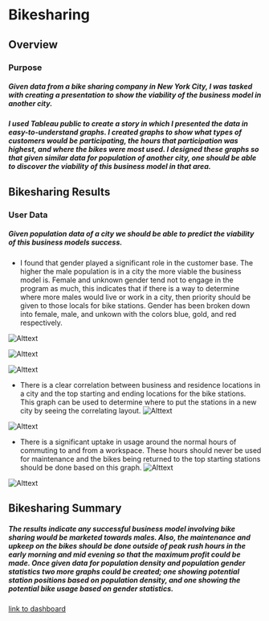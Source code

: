 # Bikesharing

## Overview
### Purpose
##### Given data from a bike sharing company in New York City, I was tasked with creating a presentation to show the viability of the business model in another city.
##### I used Tableau public to create a story in which I presented the data in easy-to-understand graphs. I created graphs to show what types of customers would be participating, the hours that participation was highest, and where the bikes were most used. I designed these graphs so that given similar data for population of another city, one should be able to discover the viability of this business model in that area. 



## Bikesharing Results
### User Data

##### Given population data of a city we should be able to predict the viability of this business models success. 
* I found that gender played a significant role in the customer base. The higher the male population is in a city the more viable the business model is. Female and unknown gender tend not to engage in the program as much, this indicates that if there is a way to determine where more males would live or work in a city, then priority should be given to those locals for bike stations. Gender has been broken down into female, male, and unkown with the colors blue, gold, and red respectively.

![Alttext]( https://github.com/GaryG484/bikesharing/blob/main/Checkout_times_by_gender.JPG)

![Alttext]( https://github.com/GaryG484/bikesharing/blob/main/Customer_base.JPG)

![Alttext]( https://github.com/GaryG484/bikesharing/blob/main/trips_by_gender_customer_base.JPG)

 

* There is a clear correlation between business and residence locations in a city and the top starting and ending locations for the bike stations. This graph can be used to determine where to put the stations in a new city by seeing the correlating layout. 
![Alttext]( https://github.com/GaryG484/bikesharing/blob/main/Top_starting_Locations.JPG)

![Alttext]( https://github.com/GaryG484/bikesharing/blob/main/Top_ending_Locations.JPG)


* There is a significant uptake in usage around the normal hours of commuting to and from a workspace. These hours should never be used for maintenance and the bikes being returned to the top starting stations should be done based on this graph. 
![Alttext]( https://github.com/GaryG484/bikesharing/blob/main/Checkout_times.JPG)

![Alttext]( https://github.com/GaryG484/bikesharing/blob/main/Usage-days.JPG)


## Bikesharing Summary
##### The results indicate any successful business model involving bike sharing would be marketed towards males. Also, the maintenance and upkeep on the bikes should be done outside of peak rush hours in the early morning and mid evening so that the maximum profit could be made. Once given data for population density and population gender statistics two more graphs could be created; one showing potential station positions based on population density, and one showing the potential bike usage based on gender statistics. 

[link to dashboard](https://public.tableau.com/app/profile/gary.l.goodman/viz/Bikesharing_16348630547080/CitiBikeStory?publish=yes)
